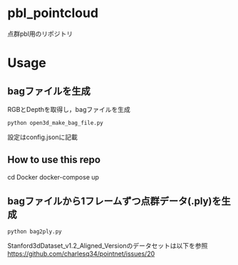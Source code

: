 # pbl_pointcloud
点群pbl用のリポジトリ

# Usage
## bagファイルを生成
RGBとDepthを取得し，bagファイルを生成
```
python open3d_make_bag_file.py
```
設定はconfig.jsonに記載

## How to use this repo
cd Docker
docker-compose up

## bagファイルから1フレームずつ点群データ(.ply)を生成
```
python bag2ply.py
```

Stanford3dDataset_v1.2_Aligned_Versionのデータセットは以下を参照
https://github.com/charlesq34/pointnet/issues/20
